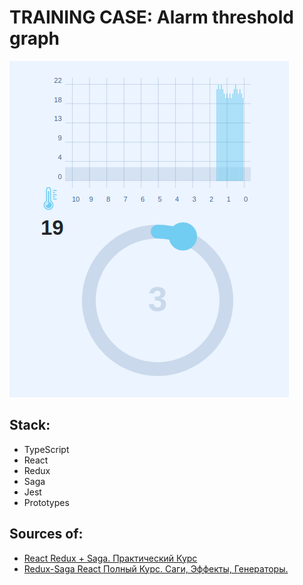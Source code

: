 # TRAINING CASE: Alarm threshold graph

![](./screenshot.gif)

## Stack:

- TypeScript
- React
- Redux
- Saga
- Jest
- Prototypes

## Sources of:

- [React Redux + Saga. Практический Курс](https://www.youtube.com/watch?v=G3GGXIhggGs)
- [Redux-Saga React Полный Курс. Саги, Эффекты, Генераторы.](https://www.youtube.com/watch?v=ah5voE_SGjo)
